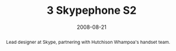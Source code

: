 ---
layout: article.njk
title: 3 Skypephone S2
client: Skype
partner: ZTE
date: 2008-08-21
abstract: Lead designer at Skype, partnering with Hutchison Whampoa's handset team.
headline: Second-generation of the Skype integrated experience.
thumbnail:
 - s2.jpg
collaborators:
 - Gavin Edmonds
 - David Powell
 - Bina Garden
 - Justin Buck
text:
  - Lorem ipsum dolor sit amet, consectetur adipiscing elit, sed do eiusmod
    tempor incididunt ut labore et dolore magna aliqua. Ultricies tristique
    nulla aliquet enim tortor at auctor urna nunc. 
  - Suspendisse potenti nullam ac tortor vitae purus faucibus ornare
    suspendisse. Scelerisque felis imperdiet proin fermentum leo vel orci porta.
  - Sit amet justo donec enim diam vulputate ut pharetra sit. Enim nunc faucibus
    a pellentesque sit amet. Diam quis enim lobortis scelerisque fermentum dui
    faucibus. 
  - Aliquam eleifend mi in nulla posuere. Et netus et malesuada fames ac turpis
    egestas integer. Velit euismod in pellentesque massa placerat.
media:
  - _placeholder.png
tags:
  - mobile
---
